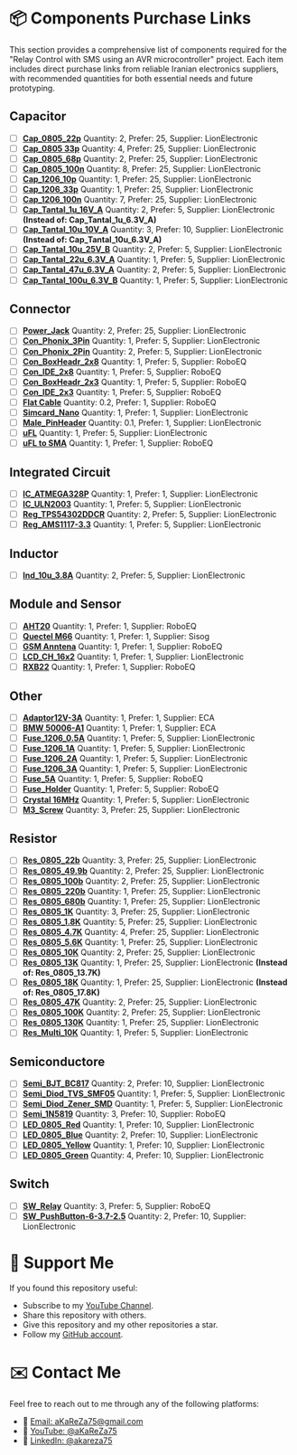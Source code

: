 # 📦 Components Purchase Links
This section provides a comprehensive list of components required for the "Relay Control with SMS using an AVR microcontroller" project.
Each item includes direct purchase links from reliable Iranian electronics suppliers, with recommended quantities for both essential needs and future prototyping.

## Capacitor
- [ ] [**Cap_0805_22p**](https://lionelectronic.ir/products/1950-TCC0805COG220J500BT) Quantity: 2, Prefer: 25, Supplier: LionElectronic
- [ ] [**Cap_0805 33p**](https://lionelectronic.ir/products/1951-TCC0805COG330J500BT) Quantity: 4, Prefer: 25, Supplier: LionElectronic
- [ ] [**Cap_0805_68p**](https://lionelectronic.ir/products/1954-0805CG680J500NT) Quantity: 2, Prefer: 25, Supplier: LionElectronic
- [ ] [**Cap_0805_100n**](https://lionelectronic.ir/products/2791-CL21B104KBCNNNC) Quantity: 8, Prefer: 25, Supplier: LionElectronic
- [ ] [**Cap_1206_10p**](https://lionelectronic.ir/products/1991-1206CG100J500NT) Quantity: 1, Prefer: 25, Supplier: LionElectronic  
- [ ] [**Cap_1206_33p**](https://lionelectronic.ir/products/1994-TCC1206C0G330J500DT) Quantity: 1, Prefer: 25, Supplier: LionElectronic  
- [ ] [**Cap_1206_100n**](https://lionelectronic.ir/products/5156-C3216NP01H104J160AA) Quantity: 7, Prefer: 25, Supplier: LionElectronic
- [ ] [**Cap_Tantal_1u_16V_A**](https://lionelectronic.ir/products/2037-TAJA105K016RNJ) Quantity: 2, Prefer: 5, Supplier: LionElectronic **(Instead of: Cap_Tantal_1u_6.3V_A)**
- [ ] [**Cap_Tantal_10u_10V_A**](https://lionelectronic.ir/products/2046-TAJA106K010RNJ) Quantity: 3, Prefer: 10, Supplier: LionElectronic **(Instead of: Cap_Tantal_10u_6.3V_A)**
- [ ] [**Cap_Tantal_10u_25V_B**](https://lionelectronic.ir/products/1037-TAJB106K025RNJ) Quantity: 2, Prefer: 5, Supplier: LionElectronic
- [ ] [**Cap_Tantal_22u_6.3V_A**](https://lionelectronic.ir/products/2051-TAJA226M006RNJ) Quantity: 1, Prefer: 5, Supplier: LionElectronic 
- [ ] [**Cap_Tantal_47u_6.3V_A**](https://lionelectronic.ir/products/2056-TAJA476K006RNJ) Quantity: 2, Prefer: 5, Supplier: LionElectronic 
- [ ] [**Cap_Tantal_100u_6.3V_B**](https://lionelectronic.ir/products/3312-T520B107M006ATE040) Quantity: 1, Prefer: 5, Supplier: LionElectronic 

## Connector
- [ ] [**Power_Jack**](https://lionelectronic.ir/products/4704-DC005) Quantity: 2, Prefer: 25, Supplier: LionElectronic  
- [ ] [**Con_Phonix_3Pin**](https://lionelectronic.ir/products/6050-KF2EDGR%2BK-5.08-3P) Quantity: 1, Prefer: 5, Supplier: LionElectronic
- [ ] [**Con_Phonix_2Pin**](https://lionelectronic.ir/products/6049-KF2EDGR%2BK-5.08-2P) Quantity: 2, Prefer: 5, Supplier: LionElectronic
- [ ] [**Con_BoxHeadr_2x8**](https://roboeq.ir/products/detail/1504020/%D8%A8%D8%A7%DA%A9%D8%B3-%D9%87%D8%AF%D8%B1-8-2-BOX-HEADER-%D8%B5%D8%A7%D9%81/) Quantity: 1, Prefer: 5, Supplier: RoboEQ  
- [ ] [**Con_IDE_2x8**](https://roboeq.ir/products/detail/1504003/%D8%A2%DB%8C-%D8%AF%DB%8C-%D8%B3%DB%8C-IDC-2-8/) Quantity: 1, Prefer: 5, Supplier: RoboEQ  
- [ ] [**Con_BoxHeadr_2x3**](https://roboeq.ir/products/detail/1504056/%D8%A8%D8%A7%DA%A9%D8%B3-%D9%87%D8%AF%D8%B1-3-2-BOX-HEADER-%D8%B5%D8%A7%D9%81/) Quantity: 1, Prefer: 5, Supplier: RoboEQ  
- [ ] [**Con_IDE_2x3**](https://roboeq.ir/products/detail/1504059/%D8%A2%DB%8C-%D8%AF%DB%8C-%D8%B3%DB%8C-IDC-2-3/) Quantity: 1, Prefer: 5, Supplier: RoboEQ  
- [ ] [**Flat Cable**](https://roboeq.ir/products/detail/1301002/%DA%A9%D8%A7%D8%A8%D9%84-20-%D8%B1%D8%B4%D8%AA%D9%87-%D9%81%D9%84%D8%AA/) Quantity: 0.2, Prefer: 1, Supplier: RoboEQ  
- [ ] [**Simcard_Nano**](https://lionelectronic.ir/products/4593-SI107C-08200) Quantity: 1, Prefer: 1, Supplier: LionElectronic  
- [ ] [**Male_PinHeader**](https://lionelectronic.ir/products/5356-PLS-2.54-1X40GF) Quantity: 0.1, Prefer: 1, Supplier: LionElectronic  
- [ ] [**uFL**](https://lionelectronic.ir/products/5100-BWIPX-1-001E-) Quantity: 1, Prefer: 5, Supplier: LionElectronic  
- [ ] [**uFL to SMA**](https://roboeq.ir/products/detail/1509123/%DA%A9%D8%A7%D9%86%DA%A9%D8%AA%D9%88%D8%B1-UFL-%D8%A8%D9%87-SMA-%D9%85%D8%A7%D8%AF%DA%AF%DB%8C-%D8%B7%D9%88%D9%84-15-%D8%B3%D8%A7%D9%86%D8%AA%DB%8C-%D9%85%D8%AA%D8%B1/) Quantity: 1, Prefer: 1, Supplier: RoboEQ  

## Integrated Circuit
- [ ] [**IC_ATMEGA328P**](https://lionelectronic.ir/products/293-ATMEGA328P-AU) Quantity: 1, Prefer: 1, Supplier: LionElectronic  
- [ ] [**IC_ULN2003**](https://lionelectronic.ir/products/1506-ULN2003D1013TR) Quantity: 1, Prefer: 5, Supplier: LionElectronic  
- [ ] [**Reg_TPS54302DDCR**](https://lionelectronic.ir/products/2487-TPS54302DDCR) Quantity: 2, Prefer: 5, Supplier: LionElectronic  
- [ ] [**Reg_AMS1117-3.3**](https://lionelectronic.ir/products/868-AMS1117-3.3) Quantity: 1, Prefer: 5, Supplier: LionElectronic  

## Inductor
- [ ] [**Ind_10u_3.8A**](https://lionelectronic.ir/products/4357-SPM6530T-100M) Quantity: 2, Prefer: 5, Supplier: LionElectronic

## Module and Sensor
- [ ] [**AHT20**](https://roboeq.ir/products/detail/0509020/%D9%85%D8%A7%DA%98%D9%88%D9%84-%D8%B3%D9%86%D8%B3%D9%88%D8%B1-%D8%AF%D9%85%D8%A7-%D9%88-%D8%B1%D8%B7%D9%88%D8%A8%D8%AA-AHT20/) Quantity: 1, Prefer: 1, Supplier: RoboEQ
- [ ] [**Quectel M66**](https://shop.sisoog.com/product/%D9%85%D8%A7%DA%98%D9%88%D9%84-m66fb-%DA%A9%D9%88%DB%8C%DA%A9%D8%AA%D9%84/) Quantity: 1, Prefer: 1, Supplier: Sisog
- [ ] [**GSM Anntena**](https://roboeq.ir/products/detail/0502052/%D8%A2%D9%86%D8%AA%D9%86-GSM-%D8%B1%D8%A7%DB%8C%D8%AA-5-%D8%B3%D8%A7%D9%86%D8%AA%DB%8C-%D9%85%D8%AA%D8%B1/) Quantity: 1, Prefer: 1, Supplier: RoboEQ  
- [ ] [**LCD_CH_16x2**](https://lionelectronic.ir/products/994-JHD659-162A-B-W) Quantity: 1, Prefer: 1, Supplier: LionElectronic
- [ ] [**RXB22**](https://roboeq.ir/products/detail/0501141/%D9%85%D8%A7%DA%98%D9%88%D9%84-%DA%AF%DB%8C%D8%B1%D9%86%D8%AF%D9%87-ASK-%D9%81%D8%B1%DA%A9%D8%A7%D9%86%D8%B3-433-%D9%85%DA%AF%D8%A7%D9%87%D8%B1%D8%AA%D8%B2-%D9%85%D8%AF%D9%84-RXB22-/) Quantity: 1, Prefer: 1, Supplier: RoboEQ  

## Other
- [ ] [**Adaptor12V-3A**](https://eshop.eca.ir/%D8%A2%D8%AF%D8%A7%D9%BE%D8%AA%D9%88%D8%B1/1596-%D8%A2%D8%AF%D8%A7%D9%BE%D8%AA%D9%88%D8%B1-12-%D9%88%D9%84%D8%AA-3-%D8%A2%D9%85%D9%BE%D8%B1-%D8%A8%DB%8C%D9%86-%D8%B1%D8%A7%D9%87%DB%8C-12v-3a.html) Quantity: 1, Prefer: 1, Supplier: ECA  
- [ ] [**BMW 50006-A1**](https://eshop.eca.ir/%D8%AC%D8%B9%D8%A8%D9%87-%D8%A8%D8%B1%D8%AF-%D9%88-%D9%85%D8%AF%D8%A7%D8%B1/11600-%D8%AC%D8%B9%D8%A8%D9%87-%D8%A8%D8%B1%D8%AF-%D9%BE%D9%84%D8%A7%D8%B3%D8%AA%DB%8C%DA%A9%DB%8C-%D8%AF%DB%8C%D9%88%D8%A7%D8%B1%DB%8C-%D8%A8%D8%A7-%D9%BE%D9%86%D9%84-lcd-%D9%85%D8%AF%D9%84-bmw-a-%D8%B3%D8%A7%DB%8C%D8%B2-168x107x42mm.html) Quantity: 1, Prefer: 1, Supplier: ECA  
- [ ] [**Fuse_1206_0.5A**](https://lionelectronic.ir/products/1891-JFC1206-0500FS-63V-0.5A) Quantity: 1, Prefer: 5, Supplier: LionElectronic  
- [ ] [**Fuse_1206_1A**](https://lionelectronic.ir/products/1892-JFC1206-1100FS-63V-1A) Quantity: 1, Prefer: 5, Supplier: LionElectronic  
- [ ] [**Fuse_1206_2A**](https://lionelectronic.ir/products/1893-JFC1206-1200FS-63V-2A) Quantity: 1, Prefer: 5, Supplier: LionElectronic
- [ ] [**Fuse_1206_3A**](https://lionelectronic.ir/products/1894-JFC1206-1300FS-63V-3A) Quantity: 1, Prefer: 5, Supplier: LionElectronic
- [ ] [**Fuse_5A**](https://roboeq.ir/products/detail/0320015/%D9%81%DB%8C%D9%88%D8%B2-%D8%B4%DB%8C%D8%B4%D9%87-%D8%A7%DB%8C-5-%D8%A2%D9%85%D9%BE%D8%B1-5x20/) Quantity: 1, Prefer: 5, Supplier: RoboEQ
- [ ] [**Fuse_Holder**](https://roboeq.ir/products/detail/0320002/%D8%AC%D8%A7%D9%81%DB%8C%D9%88%D8%B2%DB%8C-%DA%A9%D9%88%DA%86%DA%A9-%D8%AF%D8%B1%D8%A8-%D8%AF%D8%A7%D8%B1/) Quantity: 1, Prefer: 5, Supplier: RoboEQ
- [ ] [**Crystal 16MHz**](https://lionelectronic.ir/products/2101-XTAL-16MHZ%28HC-49SMD%29) Quantity: 1, Prefer: 5, Supplier: LionElectronic
- [ ] [**M3_Screw**](https://lionelectronic.ir/products/5042-M3x6-Screw) Quantity: 3, Prefer: 25, Supplier: LionElectronic

## Resistor
- [ ] [**Res_0805_22b**](https://lionelectronic.ir/products/1553-0805W8J0220T5E) Quantity: 3, Prefer: 25, Supplier: LionElectronic  
- [ ] [**Res_0805_49.9b**](https://lionelectronic.ir/products/4246-0805W8F499JT5E) Quantity: 2, Prefer: 25, Supplier: LionElectronic  
- [ ] [**Res_0805_100b**](https://lionelectronic.ir/products/1561-0805W8J0101T5E) Quantity: 2, Prefer: 25, Supplier: LionElectronic  
- [ ] [**Res_0805_220b**](https://lionelectronic.ir/products/1565-SER0805J220R) Quantity: 1, Prefer: 25, Supplier: LionElectronic  
- [ ] [**Res_0805_680b**](https://lionelectronic.ir/products/1571-0805W8J0681T5E) Quantity: 1, Prefer: 25, Supplier: LionElectronic
- [ ] [**Res_0805_1K**](https://lionelectronic.ir/products/1573-RS-05K102JT) Quantity: 3, Prefer: 25, Supplier: LionElectronic  
- [ ] [**Res_0805_1.8K**](https://lionelectronic.ir/products/1576-0805W8J0182T5E) Quantity: 5, Prefer: 25, Supplier: LionElectronic
- [ ] [**Res_0805_4.7K**](https://lionelectronic.ir/products/1581-SER0805J4K7) Quantity: 4, Prefer: 25, Supplier: LionElectronic 
- [ ] [**Res_0805_5.6K**](https://lionelectronic.ir/products/1582-0805W8J0562T5E) Quantity: 1, Prefer: 25, Supplier: LionElectronic 
- [ ] [**Res_0805_10K**](https://lionelectronic.ir/products/1585-SCR0805J10K) Quantity: 2, Prefer: 25, Supplier: LionElectronic
- [ ] [**Res_0805_13K**](https://lionelectronic.ir/products/1453-0805W8F1302T5E) Quantity: 1, Prefer: 25, Supplier: LionElectronic **(Instead of: Res_0805_13.7K)**
- [ ] [**Res_0805_18K**](https://lionelectronic.ir/products/5463-0805W8F1782T5E) Quantity: 1, Prefer: 25, Supplier: LionElectronic **(Instead of: Res_0805_17.8K)**
- [ ] [**Res_0805_47K**](https://lionelectronic.ir/products/1593-SER0805J47K) Quantity: 2, Prefer: 25, Supplier: LionElectronic
- [ ] [**Res_0805_100K**](https://lionelectronic.ir/products/1474-RS-05K1003FT) Quantity: 2, Prefer: 25, Supplier: LionElectronic
- [ ] [**Res_0805_130K**](https://lionelectronic.ir/products/1477-0805W8F1303T5E) Quantity: 1, Prefer: 25, Supplier: LionElectronic
- [ ] [**Res_Multi_10K**](https://lionelectronic.ir/products/3235-3296W-1-103LF) Quantity: 1, Prefer: 5, Supplier: LionElectronic

## Semiconductore
- [ ] [**Semi_BJT_BC817**](https://lionelectronic.ir/products/134-BC817-40) Quantity: 2, Prefer: 10, Supplier: LionElectronic 
- [ ] [**Semi_Diod_TVS_SMF05**](https://lionelectronic.ir/products/121-SMF05C.TCT) Quantity: 1, Prefer: 5, Supplier: LionElectronic 
- [ ] [**Semi_Diod_Zener_SMD**](https://lionelectronic.ir/products/2359-ZMM5V1) Quantity: 1, Prefer: 5, Supplier: LionElectronic 
- [ ] [**Semi_1N5819**](https://roboeq.ir/products/detail/0304143/%D8%AF%DB%8C%D9%88%D8%AF-%D8%B4%D8%A7%D8%AA%DA%A9%DB%8C-1-%D8%A2%D9%85%D9%BE%D8%B1-40-%D9%88%D9%84%D8%AA-SS14/) Quantity: 3, Prefer: 10, Supplier: RoboEQ
- [ ] [**LED_0805_Red**](https://lionelectronic.ir/products/2207-XL-2012SURC) Quantity: 1, Prefer: 10, Supplier: LionElectronic  
- [ ] [**LED_0805_Blue**](https://lionelectronic.ir/products/3268-XL-2012UBC) Quantity: 2, Prefer: 10, Supplier: LionElectronic  
- [ ] [**LED_0805_Yellow**](https://lionelectronic.ir/products/3267-XL-2012UYC) Quantity: 1, Prefer: 10, Supplier: LionElectronic  
- [ ] [**LED_0805_Green**](https://lionelectronic.ir/products/3265-XL-2012SYGC) Quantity: 4, Prefer: 10, Supplier: LionElectronic

## Switch
- [ ] [**SW_Relay**](https://roboeq.ir/products/detail/0308060/%D8%B1%D9%84%D9%87-12-%D9%88%D9%84%D8%AA-%D8%AA%DA%A9-%DA%A9%D9%86%D8%AA%D8%A7%DA%A9%D8%AA-10-%D8%A2%D9%85%D9%BE%D8%B1-5-%D9%BE%DB%8C%D9%86/) Quantity: 3, Prefer: 5, Supplier: RoboEQ
- [ ] [**SW_PushButton-6-3.7-2.5**](https://lionelectronic.ir/products/4165-TS365TP) Quantity: 2, Prefer: 10, Supplier: LionElectronic

# 🌟 Support Me
If you found this repository useful:
- Subscribe to my [YouTube Channel](https://www.youtube.com/@aKaReZa75).
- Share this repository with others.
- Give this repository and my other repositories a star.
- Follow my [GitHub account](https://github.com/aKaReZa75).

# ✉️ Contact Me
Feel free to reach out to me through any of the following platforms:
- 📧 [Email: aKaReZa75@gmail.com](mailto:aKaReZa75@gmail.com)
- 🎥 [YouTube: @aKaReZa75](https://www.youtube.com/@aKaReZa75)
- 💼 [LinkedIn: @akareza75](https://www.linkedin.com/in/akareza75)
